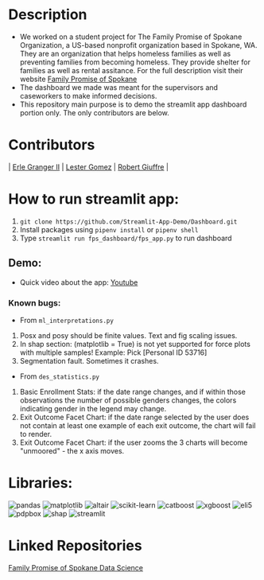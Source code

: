 # Description
- We worked on a student project for The Family Promise of Spokane Organization, a US-based nonprofit organization based in Spokane, WA. They are an organization that helps homeless families as well as preventing families from becoming homeless. They provide shelter for families as well as rental assitance. For the full description visit their website [Family Promise of Spokane](https://www.familypromiseofspokane.org/)
- The dashboard we made was meant for the supervisors and caseworkers to make informed decisions.
- This repository main purpose is to demo the streamlit app dashboard portion only. The only contributors are below.

# Contributors
| [Erle Granger II](https://github.com/ilEnzio) | [Lester Gomez](https://github.com/machine-17) | [Robert Giuffre](https://github.com/rgiuffre90) |

# How to run streamlit app:
1. `git clone https://github.com/Streamlit-App-Demo/Dashboard.git`
2. Install packages using `pipenv install` or `pipenv shell`
3. Type `streamlit run fps_dashboard/fps_app.py` to run dashboard

## Demo:
- Quick video about the app: [Youtube](https://youtu.be/MIn8YVSNczk)

### Known bugs:
- From `ml_interpretations.py`
1. Posx and posy should be finite values. Text and fig scaling issues.
2. In shap section: (matplotlib = True) is not yet supported for force plots with multiple samples! Example: Pick [Personal ID 53716]
3. Segmentation fault. Sometimes it crashes.

- From `des_statistics.py`
1. Basic Enrollment Stats: if the date range changes, and if within those observations the number of possible genders changes, the colors indicating gender in the legend may change.
2. Exit Outcome Facet Chart: if the date range selected by the user does not contain at least one example of each exit outcome, the chart will fail to render.
3. Exit Outcome Facet Chart: if the user zooms the 3 charts will become "unmoored" - the x axis moves.

# Libraries:
![pandas](https://img.shields.io/badge/-pandas-blue)
![matplotlib](https://img.shields.io/badge/-matplotlib-blue)
![altair](https://img.shields.io/badge/-altair-red)
![scikit-learn](https://img.shields.io/badge/-scikit--learn-blue)
![catboost](https://img.shields.io/badge/-catboost-yellow)
![xgboost](https://img.shields.io/badge/-xgboost-blue)
![eli5](https://img.shields.io/badge/-eli5-blue)
![pdpbox](https://img.shields.io/badge/-pdpbox-blue)
![shap](https://img.shields.io/badge/-shap-blueviolet)
![streamlit](https://img.shields.io/badge/-streamlit-red)

# Linked Repositories
[Family Promise of Spokane Data Science](https://github.com/Lambda-School-Labs/family-promise-spokane-ds-b) 

